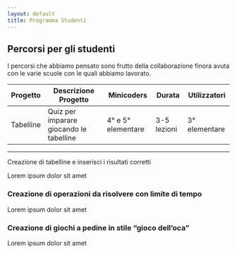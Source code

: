 ```yaml
---
layout: default
title: Programma Studenti
---
```


## Percorsi per gli studenti
I percorsi che abbiamo pensato sono frutto della collaborazione finora avuta con le varie scuole con le quali abbiamo lavorato. 

| Progetto| Descrizione Progetto | Minicoders | Durata | Utilizzatori | 
|---------|----------------------|------------|--------|--------------|
| Tabelline | Quiz per imparare giocando le tabelline | 4° e 5° elementare | 3-5 lezioni | 3° elementare |


---



Creazione di tabelline e inserisci i risultati corretti

Lorem ipsum dolor sit amet


### Creazione di operazioni da risolvere con limite di tempo

Lorem ipsum dolor sit amet

### Creazione di giochi a pedine  in stile “gioco dell’oca”

Lorem ipsum dolor sit amet